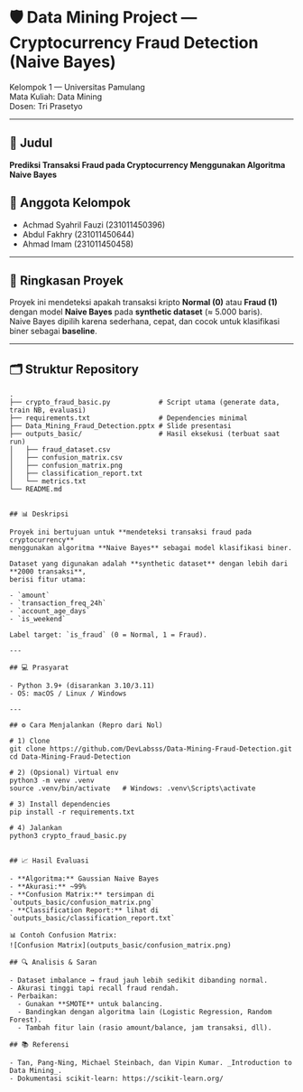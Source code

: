 # 🛡️ Data Mining Project — Cryptocurrency Fraud Detection (Naive Bayes)

Kelompok 1 — Universitas Pamulang  
Mata Kuliah: Data Mining  
Dosen: Tri Prasetyo

---

## 📌 Judul

**Prediksi Transaksi Fraud pada Cryptocurrency Menggunakan Algoritma Naive Bayes**

## 👥 Anggota Kelompok

- Achmad Syahril Fauzi (231011450396)
- Abdul Fakhry (231011450644)
- Ahmad Imam (231011450458)

---

## 🧠 Ringkasan Proyek

Proyek ini mendeteksi apakah transaksi kripto **Normal (0)** atau **Fraud (1)** dengan model **Naive Bayes** pada **synthetic dataset** (≈ 5.000 baris).  
Naive Bayes dipilih karena sederhana, cepat, dan cocok untuk klasifikasi biner sebagai **baseline**.

---

## 🗂️ Struktur Repository

```text
.
├── crypto_fraud_basic.py            # Script utama (generate data, train NB, evaluasi)
├── requirements.txt                 # Dependencies minimal
├── Data_Mining_Fraud_Detection.pptx # Slide presentasi
├── outputs_basic/                   # Hasil eksekusi (terbuat saat run)
│   ├── fraud_dataset.csv
│   ├── confusion_matrix.csv
│   ├── confusion_matrix.png
│   ├── classification_report.txt
│   └── metrics.txt
└── README.md


## 📊 Deskripsi

Proyek ini bertujuan untuk **mendeteksi transaksi fraud pada cryptocurrency**
menggunakan algoritma **Naive Bayes** sebagai model klasifikasi biner.

Dataset yang digunakan adalah **synthetic dataset** dengan lebih dari **2000 transaksi**,
berisi fitur utama:

- `amount`
- `transaction_freq_24h`
- `account_age_days`
- `is_weekend`

Label target: `is_fraud` (0 = Normal, 1 = Fraud).

---

## 💻 Prasyarat

- Python 3.9+ (disarankan 3.10/3.11)
- OS: macOS / Linux / Windows

---

## ⚙️ Cara Menjalankan (Repro dari Nol)

# 1) Clone
git clone https://github.com/DevLabsss/Data-Mining-Fraud-Detection.git
cd Data-Mining-Fraud-Detection

# 2) (Opsional) Virtual env
python3 -m venv .venv
source .venv/bin/activate   # Windows: .venv\Scripts\activate

# 3) Install dependencies
pip install -r requirements.txt

# 4) Jalankan
python3 crypto_fraud_basic.py


## 📈 Hasil Evaluasi

- **Algoritma:** Gaussian Naive Bayes
- **Akurasi:** ~99%
- **Confusion Matrix:** tersimpan di `outputs_basic/confusion_matrix.png`
- **Classification Report:** lihat di `outputs_basic/classification_report.txt`

📊 Contoh Confusion Matrix:
![Confusion Matrix](outputs_basic/confusion_matrix.png)

## 🔍 Analisis & Saran

- Dataset imbalance → fraud jauh lebih sedikit dibanding normal.
- Akurasi tinggi tapi recall fraud rendah.
- Perbaikan:
  - Gunakan **SMOTE** untuk balancing.
  - Bandingkan dengan algoritma lain (Logistic Regression, Random Forest).
  - Tambah fitur lain (rasio amount/balance, jam transaksi, dll).

## 📚 Referensi

- Tan, Pang-Ning, Michael Steinbach, dan Vipin Kumar. _Introduction to Data Mining_.
- Dokumentasi scikit-learn: https://scikit-learn.org/
```
